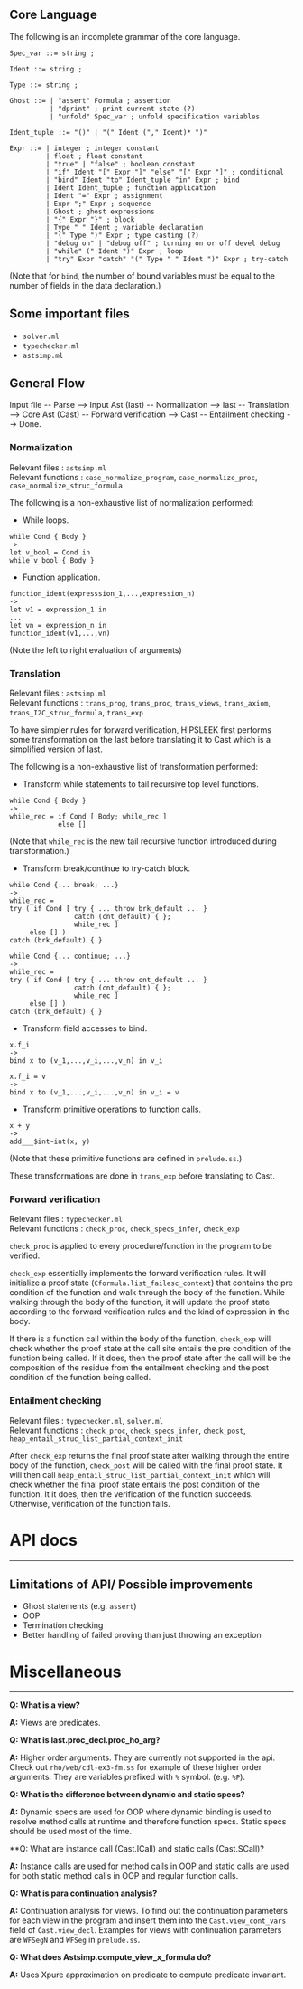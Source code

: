 
## Core Language

The following is an incomplete grammar of the core language.

```
Spec_var ::= string ;

Ident ::= string ;

Type ::= string ;

Ghost ::= | "assert" Formula ; assertion
          | "dprint" ; print current state (?)
          | "unfold" Spec_var ; unfold specification variables

Ident_tuple ::= "()" | "(" Ident ("," Ident)* ")"

Expr ::= | integer ; integer constant
         | float ; float constant
         | "true" | "false" ; boolean constant
         | "if" Ident "[" Expr "]" "else" "[" Expr "]" ; conditional
         | "bind" Ident "to" Ident_tuple "in" Expr ; bind
         | Ident Ident_tuple ; function application
         | Ident "=" Expr ; assignment
         | Expr ";" Expr ; sequence
         | Ghost ; ghost expressions
         | "{" Expr "}" ; block
         | Type " " Ident ; variable declaration
         | "(" Type ")" Expr ; type casting (?)
         | "debug on" | "debug off" ; turning on or off devel debug
         | "while" (" Ident ")" Expr ; loop
         | "try" Expr "catch" "(" Type " " Ident ")" Expr ; try-catch
```
(Note that for `bind`, the number of bound variables must be equal to the number of
fields in the data declaration.)

## Some important files
- `solver.ml`
- `typechecker.ml`
- `astsimp.ml`

## General Flow

Input file -- Parse --> Input Ast (Iast) -- Normalization --> Iast
-- Translation --> Core Ast (Cast) -- Forward verification --> Cast
-- Entailment checking --> Done.

### Normalization
Relevant files : `astsimp.ml`  
Relevant functions : `case_normalize_program`, `case_normalize_proc`,
`case_normalize_struc_formula`

The following is a non-exhaustive list of normalization performed:

- While loops.
```
while Cond { Body }
->
let v_bool = Cond in
while v_bool { Body }
```

- Function application.
```
function_ident(expresssion_1,...,expression_n)
->
let v1 = expression_1 in
...
let vn = expression_n in
function_ident(v1,...,vn)
```
(Note the left to right evaluation of arguments)

### Translation
Relevant files : `astsimp.ml`  
Relevant functions : `trans_prog`, `trans_proc`, `trans_views`, `trans_axiom`,
`trans_I2C_struc_formula`, `trans_exp`

To have simpler rules for forward verification, HIPSLEEK first performs some
transformation on the Iast before translating it to Cast which is a simplified version
of Iast.

The following is a non-exhaustive list of transformation performed:

- Transform while statements to tail recursive top level functions.
```
while Cond { Body }
->
while_rec = if Cond [ Body; while_rec ]
            else []
```
(Note that `while_rec` is the new tail recursive function introduced during
transformation.)

- Transform break/continue to try-catch block.
```
while Cond {... break; ...}
->
while_rec =
try ( if Cond [ try { ... throw brk_default ... }
                catch (cnt_default) { };
                while_rec ]
     else [] )
catch (brk_default) { }
```

```
while Cond {... continue; ...}
->
while_rec =
try ( if Cond [ try { ... throw cnt_default ... }
                catch (cnt_default) { };
                while_rec ]
     else [] )
catch (brk_default) { }
```

- Transform field accesses to bind.
```
x.f_i
->
bind x to (v_1,...,v_i,...,v_n) in v_i
```

```
x.f_i = v
->
bind x to (v_1,...,v_i,...,v_n) in v_i = v
```

- Transform primitive operations to function calls.
```
x + y
->
add___$int~int(x, y)
```
(Note that these primitive functions are defined in `prelude.ss`.)

These transformations are done in `trans_exp` before translating to Cast.

### Forward verification
Relevant files : `typechecker.ml`  
Relevant functions : `check_proc`, `check_specs_infer`, `check_exp`

`check_proc` is applied to every procedure/function in the program to be verified.

`check_exp` essentially implements the forward verification rules. It will initialize
a proof state (`Cformula.list_failesc_context`) that contains the pre condition of 
the function and walk through the body of the function.
While walking through the body of the function, it will update the proof state
according to the forward verification rules and the kind of expression in the body.

If there is a function call within the body of the function, `check_exp` will check
whether the proof state at the call site entails the pre condition of the
function being called. If it does, then the proof state after the call will be the
composition of the residue from the entailment checking and the post condition of the
function being called.

### Entailment checking
Relevant files : `typechecker.ml`, `solver.ml`  
Relevant functions : `check_proc`, `check_specs_infer`, `check_post`,
`heap_entail_struc_list_partial_context_init`

After `check_exp` returns the final proof state after walking through the entire body
of the function, `check_post` will be called with the final proof state.
It will then call `heap_entail_struc_list_partial_context_init` which will check whether
the final proof state entails the post condition of the function. It it does, then the
verification of the function succeeds. Otherwise, verification of the function fails.

# API docs

---

## Limitations of API/ Possible improvements
- Ghost statements (e.g. `assert`)
- OOP
- Termination checking
- Better handling of failed proving than just throwing an exception

# Miscellaneous

---

**Q: What is a view?**

**A:** Views are predicates.

**Q: What is Iast.proc_decl.proc_ho_arg?**

**A:** Higher order arguments. They are currently not supported in the api.
Check out `rho/web/cdl-ex3-fm.ss` for example of these higher order arguments.
They are variables prefixed with `%` symbol. (e.g. `%P`).

**Q: What is the difference between dynamic and static specs?**

**A:** Dynamic specs are used for OOP where dynamic binding is used to resolve method
calls at runtime and therefore function specs. Static specs should be used most of the
time.

**Q: What are instance call (Cast.ICall) and static calls (Cast.SCall)?

**A:** Instance calls are used for method calls in OOP and static calls are used for
both static method calls in OOP and regular function calls.

**Q: What is para continuation analysis?**

**A:** Continuation analysis for views. To find out the continuation parameters
for each view in the program and insert them into the `Cast.view_cont_vars` field
of `Cast.view_decl`.
Examples for views with continuation parameters are `WFSegN` and `WFSeg` in
`prelude.ss`.

**Q: What does Astsimp.compute_view_x_formula do?**

**A:** Uses Xpure approximation on predicate to compute predicate invariant.
